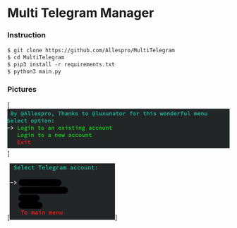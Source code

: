 # Multi Telegram Manager

### Instruction

```
$ git clone https://github.com/Allespro/MultiTelegram
$ cd MultiTelegram
$ pip3 install -r requirements.txt
$ python3 main.py
```

### Pictures
[![](https://raw.githubusercontent.com/Allespro/MultiTelegram/master/images/menu.png)]

[![](https://raw.githubusercontent.com/Allespro/MultiTelegram/master/images/menu2.png)]
